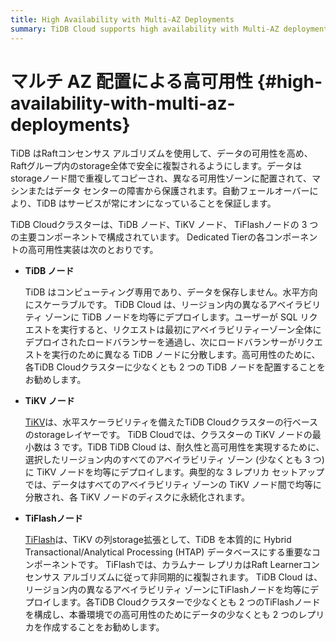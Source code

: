 ```yaml
---
title: High Availability with Multi-AZ Deployments
summary: TiDB Cloud supports high availability with Multi-AZ deployments.
---
```


# マルチ AZ 配置による高可用性 {#high-availability-with-multi-az-deployments}

TiDB はRaftコンセンサス アルゴリズムを使用して、データの可用性を高め、 Raftグループ内のstorage全体で安全に複製されるようにします。データはstorageノード間で重複してコピーされ、異なる可用性ゾーンに配置されて、マシンまたはデータ センターの障害から保護されます。自動フェールオーバーにより、TiDB はサービスが常にオンになっていることを保証します。

TiDB Cloudクラスターは、TiDB ノード、TiKV ノード、 TiFlashノードの 3 つの主要コンポーネントで構成されています。 Dedicated Tierの各コンポーネントの高可用性実装は次のとおりです。

-   **TiDB ノード**

    TiDB はコンピューティング専用であり、データを保存しません。水平方向にスケーラブルです。 TiDB Cloud は、リージョン内の異なるアベイラビリティ ゾーンに TiDB ノードを均等にデプロイします。ユーザーが SQL リクエストを実行すると、リクエストは最初にアベイラビリティーゾーン全体にデプロイされたロードバランサーを通過し、次にロードバランサーがリクエストを実行のために異なる TiDB ノードに分散します。高可用性のために、各TiDB Cloudクラスターに少なくとも 2 つの TiDB ノードを配置することをお勧めします。

-   **TiKV ノード**

    [TiKV](https://docs.pingcap.com/tidb/stable/tikv-overview)は、水平スケーラビリティを備えたTiDB Cloudクラスターの行ベースのstorageレイヤーです。 TiDB Cloudでは、クラスターの TiKV ノードの最小数は 3 です。TiDB TiDB Cloud は、耐久性と高可用性を実現するために、選択したリージョン内のすべてのアベイラビリティ ゾーン (少なくとも 3 つ) に TiKV ノードを均等にデプロイします。典型的な 3 レプリカ セットアップでは、データはすべてのアベイラビリティ ゾーンの TiKV ノード間で均等に分散され、各 TiKV ノードのディスクに永続化されます。

-   **TiFlashノード**

    [TiFlash](https://docs.pingcap.com/tidb/stable/tiflash-overview)は、TiKV の列storage拡張として、TiDB を本質的に Hybrid Transactional/Analytical Processing (HTAP) データベースにする重要なコンポーネントです。 TiFlashでは、カラムナー レプリカはRaft Learnerコンセンサス アルゴリズムに従って非同期的に複製されます。 TiDB Cloud は、リージョン内の異なるアベイラビリティ ゾーンにTiFlashノードを均等にデプロイします。各TiDB Cloudクラスターで少なくとも 2 つのTiFlashノードを構成し、本番環境での高可用性のためにデータの少なくとも 2 つのレプリカを作成することをお勧めします。
